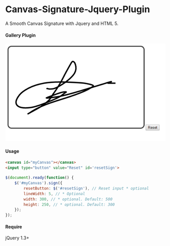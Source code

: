 # Canvas-Signature-Jquery-Plugin
A Smooth Canvas Signature with Jquery and HTML 5.

#### Gallery Plugin
![Alt text](screenshot.png?raw=true "Template Preview")

#### Usage

```html
<canvas id="myCanvas"></canvas>
<input type="button" value="Reset" id='resetSign'>
```

```js
$(document).ready(function() {
    $('#myCanvas').sign({
        resetButton: $('#resetSign'), // Reset input * optional
        lineWidth: 5, // * Optional
        width: 300, // * optional. Default: 500
        height: 250, // * optional. Default: 300
    });
});
```

#### Require
jQuery 1.3+
